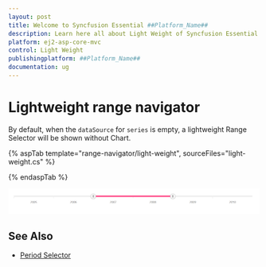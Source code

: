 ```yaml
---
layout: post
title: Welcome to Syncfusion Essential ##Platform_Name##
description: Learn here all about Light Weight of Syncfusion Essential ##Platform_Name## widgets based on HTML5 and jQuery.
platform: ej2-asp-core-mvc
control: Light Weight
publishingplatform: ##Platform_Name##
documentation: ug
---
```



# Lightweight range navigator

By default, when the `dataSource` for `series` is empty, a lightweight Range Selector will be shown without Chart.

{% aspTab template="range-navigator/light-weight", sourceFiles="light-weight.cs" %}

{% endaspTab %}

![Lightweight Range Selector](images/light-weight.png)

## See Also

* [Period Selector](./period-selector/)